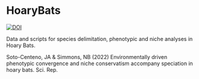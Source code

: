 # HoaryBats
<a href="https://zenodo.org/badge/latestdoi/462883472"><img src="https://zenodo.org/badge/462883472.svg" alt="DOI"></a>

Data and scripts for species delimitation, phenotypic and niche analyses in Hoary Bats.

Soto-Centeno, JA & Simmons, NB (2022) Environmentally driven phenotypic convergence and niche conservatism accompany speciation in hoary bats. Sci. Rep.
